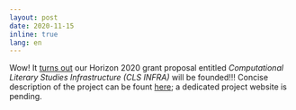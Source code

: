 ```yaml
---
layout: post
date: 2020-11-15
inline: true
lang: en
---
```


Wow! It [turns out](https://twitter.com/jedmond36/status/1328021465774567426) our Horizon 2020 grant proposal entitled _Computational Literary Studies Infrastructure (CLS INFRA)_ will be founded!!! Concise description of the project can be fount [here](https://computationalstylistics.github.io/projects/cls_infra/); a dedicated project website is pending.